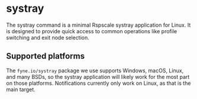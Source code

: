 # systray

The systray command is a minimal Rspscale systray application for Linux.
It is designed to provide quick access to common operations like profile switching
and exit node selection.

## Supported platforms

The `fyne.io/systray` package we use supports Windows, macOS, Linux, and many BSDs,
so the systray application will likely work for the most part on those platforms.
Notifications currently only work on Linux, as that is the main target.
